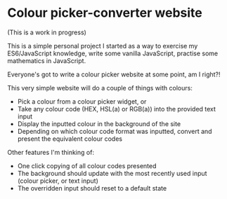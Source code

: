 # Colour picker-converter website

(This is a work in progress)

This is a simple personal project I started as a way to exercise my ES6/JavaScript knowledge, write some vanilla JavaScript, practise some mathematics in JavaScript.

Everyone's got to write a colour picker website at some point, am I right?!

This very simple website will do a couple of things with colours:
- Pick a colour from a colour picker widget, or
- Take any colour code (HEX, HSL(a) or RGB(a)) into the provided text input
- Display the inputted colour in the background of the site
- Depending on which colour code format was inputted, convert and present the equivalent colour codes

Other features I'm thinking of:
- One click copying of all colour codes presented
- The background should update with the most recently used input (colour picker, or text input)
- The overridden input should reset to a default state


